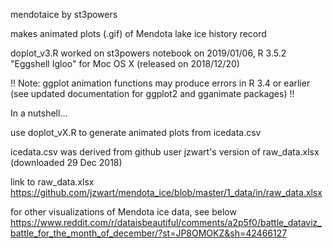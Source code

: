 mendotaice by st3powers

makes animated plots (.gif) of Mendota lake ice history record

doplot_v3.R worked on st3powers notebook on 2019/01/06, R 3.5.2 "Eggshell Igloo" for Moc OS X (released on 2018/12/20)

!! Note: ggplot animation functions may produce errors in R 3.4 or earlier (see updated documentation for ggplot2 and gganimate packages) !!

In a nutshell...

   use doplot_vX.R to generate animated plots from icedata.csv 
   
   icedata.csv was derived from github user jzwart's version of raw_data.xlsx (downloaded 29 Dec 2018)
   
   link to raw_data.xlsx https://github.com/jzwart/mendota_ice/blob/master/1_data/in/raw_data.xlsx
   
for other visualizations of Mendota ice data, see below
https://www.reddit.com/r/dataisbeautiful/comments/a2p5f0/battle_dataviz_battle_for_the_month_of_december/?st=JP8OMOKZ&sh=42466127
